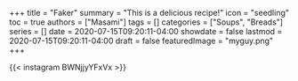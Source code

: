 +++
title = "Faker"
summary = "This is a delicious recipe!"
icon = "seedling"
toc = true
authors = ["Masami"]
tags = []
categories = ["Soups", "Breads"]
series = []
date = 2020-07-15T09:20:11-04:00
showdate = false
lastmod = 2020-07-15T09:20:11-04:00
draft = false
featuredImage = "myguy.png"
+++

{{< instagram BWNjjyYFxVx >}}
